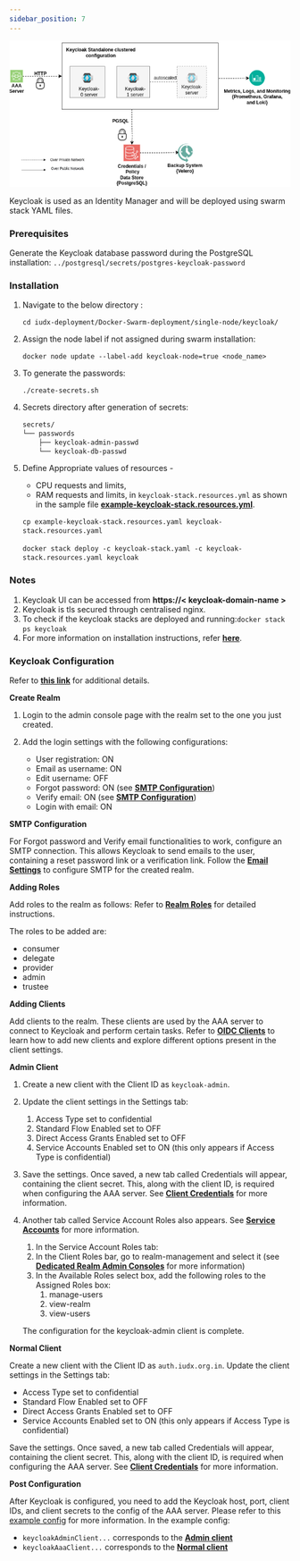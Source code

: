 ```yaml
---
sidebar_position: 7
---
```

<div style={{textAlign: 'center'}}>

![Architecture](../../../resources/auth/keycloak-arch.png)
</div>
Keycloak is used as an Identity Manager and will be deployed using swarm stack YAML files.

### Prerequisites

Generate the Keycloak database password during the PostgreSQL installation: `../postgresql/secrets/postgres-keycloak-password`

### Installation

1. Navigate to the below directory :

    ```
    cd iudx-deployment/Docker-Swarm-deployment/single-node/keycloak/
    ```

2. Assign the node label if not assigned during swarm installation:

    ```
    docker node update --label-add keycloak-node=true <node_name>
    ```

3. To generate the passwords:

    ```
    ./create-secrets.sh
    ```

4. Secrets directory after generation of secrets:

    ```
    secrets/
    └── passwords
        ├── keycloak-admin-passwd
        └── keycloak-db-passwd
    ```

5. Define Appropriate values of resources - 
    + CPU requests and limits, 
    + RAM requests and limits, in `keycloak-stack.resources.yml` as shown in the sample file **[example-keycloak-stack.resources.yml](https://github.com/datakaveri/iudx-deployment/blob/master/Docker-Swarm-deployment/single-node/keycloak/example-keycloak-stack.resources.yaml)**.

    
    ```
    cp example-keycloak-stack.resources.yaml keycloak-stack.resources.yaml

    docker stack deploy -c keycloak-stack.yaml -c keycloak-stack.resources.yaml keycloak
    ```
### Notes

1. Keycloak UI can be accessed from **https://< keycloak-domain-name >**
2. Keycloak is tls secured through centralised nginx.
3. To check if the keycloak stacks are deployed and running:`docker stack ps keycloak`
4. For more information on installation instructions, refer **[here](https://github.com/datakaveri/iudx-deployment/tree/master/Docker-Swarm-deployment/single-node/keycloak)**.


### Keycloak Configuration

Refer to **[this link](https://github.com/datakaveri/iudx-aaa-server/issues/224#issuecomment-1228257142)** for additional details.

**Create Realm**

1. Login to the admin console page with the realm set to the one you just created.

2. Add the login settings with the following configurations:
   - User registration: ON
   - Email as username: ON
   - Edit username: OFF
   - Forgot password: ON (see **[SMTP Configuration](https://github.com/datakaveri/iudx-aaa-server/issues/224#SMTP-Configuration)**)
   - Verify email: ON (see **[SMTP Configuration](https://github.com/datakaveri/iudx-aaa-server/issues/224#SMTP-Configuration)**)
   - Login with email: ON

**SMTP Configuration**

For Forgot password and Verify email functionalities to work, configure an SMTP connection. This allows Keycloak to send emails to the user, containing a reset password link or a verification link. Follow the **[Email Settings](https://www.keycloak.org/docs/14.0/server_admin/#_email)** to configure SMTP for the created realm.


**Adding Roles**

Add roles to the realm as follows:
Refer to **[Realm Roles](https://www.keycloak.org/docs/14.0/server_admin/#realm-roles)** for detailed instructions.

The roles to be added are:
- consumer
- delegate
- provider
- admin
- trustee

**Adding Clients**

Add clients to the realm. These clients are used by the AAA server to connect to Keycloak and perform certain tasks. Refer to **[OIDC Clients](https://www.keycloak.org/docs/14.0/server_admin/#oidc-clients)** to learn how to add new clients and explore different options present in the client settings.

**Admin Client**
1. Create a new client with the Client ID as `keycloak-admin`.
2. Update the client settings in the Settings tab:
   1. Access Type set to confidential
   2. Standard Flow Enabled set to OFF
   3. Direct Access Grants Enabled set to OFF
   4. Service Accounts Enabled set to ON (this only appears if Access Type is confidential)
3. Save the settings. Once saved, a new tab called Credentials will appear, containing the client secret. This, along with the client ID, is required when configuring the AAA server. See **[Client Credentials](https://www.keycloak.org/docs/14.0/server_admin/#_client-credentials)** for more information.
4. Another tab called Service Account Roles also appears. See **[Service Accounts](https://www.keycloak.org/docs/14.0/server_admin/#_service_accounts)** for more information.
   1. In the Service Account Roles tab:
     1. In the Client Roles bar, go to realm-management and select it (see **[Dedicated Realm Admin Consoles](https://www.keycloak.org/docs/14.0/server_admin/#_per_realm_admin_permissions)** for more information)
     2. In the Available Roles select box, add the following roles to the Assigned Roles box:
         1. manage-users
         2. view-realm
         3. view-users

   The configuration for the keycloak-admin client is complete.

 
**Normal Client**

Create a new client with the Client ID as `auth.iudx.org.in`.
Update the client settings in the Settings tab:

   - Access Type set to confidential
   - Standard Flow Enabled set to OFF
   - Direct Access Grants Enabled set to OFF
   - Service Accounts Enabled set to ON (this only appears if Access Type is confidential)

Save the settings. Once saved, a new tab called Credentials will appear, containing the client secret. This, along with the client ID, is required when configuring the AAA server. See **[Client Credentials](https://www.keycloak.org/docs/14.0/server_admin/#_client-credentials)** for more information.

**Post Configuration**

After Keycloak is configured, you need to add the Keycloak host, port, client IDs, and client secrets to the config of the AAA server. Please refer to this [example config](https://github.com/datakaveri/iudx-aaa-server/blob/3.5.0/configs/config-example.json) for more information. In the example config:

- `keycloakAdminClient...` corresponds to the **[Admin client](https://github.com/datakaveri/iudx-aaa-server/issues/224#Admin-client)**
- `keycloakAaaClient...` corresponds to the **[Normal client](https://github.com/datakaveri/iudx-aaa-server/issues/224#Admin-client)**

